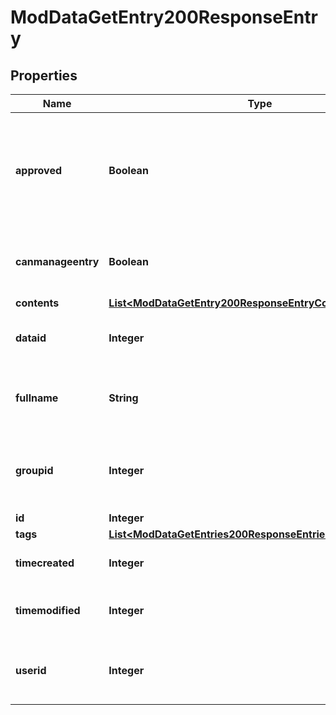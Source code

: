

# ModDataGetEntry200ResponseEntry


## Properties

| Name | Type | Description | Notes |
|------------ | ------------- | ------------- | -------------|
|**approved** | **Boolean** | Whether the entry has been approved (if the database is configured in that way). |  |
|**canmanageentry** | **Boolean** | Whether the current user can manage this entry |  |
|**contents** | [**List&lt;ModDataGetEntry200ResponseEntryContentsInner&gt;**](ModDataGetEntry200ResponseEntryContentsInner.md) |  |  [optional] |
|**dataid** | **Integer** | The database id this record belongs to. |  |
|**fullname** | **String** | The user who created the entry fullname. |  [optional] |
|**groupid** | **Integer** | The group id this record belongs to (0 for no groups). |  |
|**id** | **Integer** | Record id. |  |
|**tags** | [**List&lt;ModDataGetEntries200ResponseEntriesInnerTagsInner&gt;**](ModDataGetEntries200ResponseEntriesInnerTagsInner.md) |  |  [optional] |
|**timecreated** | **Integer** | Time the record was created. |  |
|**timemodified** | **Integer** | Last time the record was modified. |  |
|**userid** | **Integer** | The id of the user who created the record. |  |



